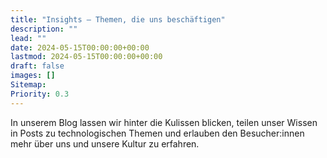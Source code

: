```yaml
---
title: "Insights – Themen, die uns beschäftigen"
description: ""
lead: ""
date: 2024-05-15T00:00:00+00:00
lastmod: 2024-05-15T00:00:00+00:00
draft: false
images: []
Sitemap:
Priority: 0.3
---
```


In unserem Blog lassen wir hinter die Kulissen blicken, teilen unser Wissen in Posts zu technologischen Themen und erlauben den Besucher:innen mehr über uns und unsere Kultur zu erfahren.
